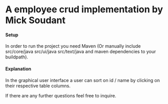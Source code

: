 A employee crud implementation by Mick Soudant
============

#### Setup

In order to run the project you need Maven (Or manually include src/core/java src/ui/java src/text/java and maven dependencies to your buildpath).



#### Explanation

In the graphical user interface a user can sort on id / name by clicking on their respective table columns.

If there are any further questions feel free to inquire.